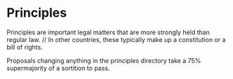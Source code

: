# Principles

Principles are important legal matters that are more strongly held than regular law. // In other countries, these typically make up a constitution or a bill of rights.

Proposals changing anything in the principles directory take a 75% supermajority of a sortition to pass.
